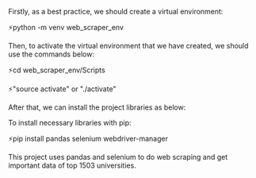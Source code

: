 Firstly, as a best practice, we should create a virtual environment: 

⚡python -m venv web_scraper_env

Then, to activate the virtual environment that we have created, we should use the commands below: 

⚡cd web_scraper_env/Scripts

⚡"source activate" or "./activate"

After that, we can install the project libraries as below: 

To install necessary libraries with pip: 

⚡pip install pandas selenium webdriver-manager




This project uses pandas and selenium to do web scraping and get important data of top 1503 universities.
